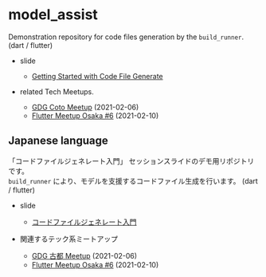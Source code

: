 # model_assist

Demonstration repository for code files generation by the `build_runner`. (dart / flutter)  

- slide
  - [Getting Started with Code File Generate](https://drive.google.com/file/d/1tdtdP0FKJSF22LYrTmxl08DpxAPaR6zX/view?usp=sharing)

- related Tech Meetups.
  - [GDG Coto Meetup](https://gdgkyoto.connpass.com/event/200110/) (2021-02-06)
  - [Flutter Meetup Osaka #6](https://flutter-jp.connpass.com/event/201351/) (2021-02-10)

## Japanese language

「コードファイルジェネレート入門」 セッションスライドのデモ用リポジトリです。  
`build_runner` により、モデルを支援するコードファイル生成を行います。 (dart / flutter)  

- slide
  - [コードファイルジェネレート入門](https://drive.google.com/file/d/1tdtdP0FKJSF22LYrTmxl08DpxAPaR6zX/view?usp=sharing)

- 関連するテック系ミートアップ
  - [GDG 古都 Meetup](https://gdgkyoto.connpass.com/event/200110/) (2021-02-06)
  - [Flutter Meetup Osaka #6](https://flutter-jp.connpass.com/event/201351/) (2021-02-10)
